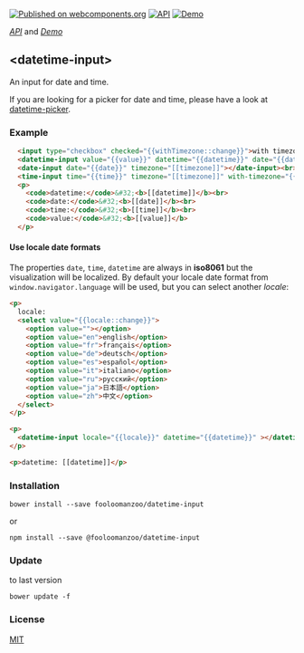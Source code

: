 [![Published on webcomponents.org](https://img.shields.io/badge/webcomponents.org-published-blue.svg)](https://www.webcomponents.org/element/fooloomanzoo/datetime-input)
[![API](https://img.shields.io/badge/API-available-green.svg)](https://www.webcomponents.org/element/fooloomanzoo/datetime-input/elements/datetime-input)
[![Demo](https://img.shields.io/badge/demo-available-red.svg)](https://www.webcomponents.org/element/fooloomanzoo/datetime-input/demo/demo/index.html)

_[API](https://fooloomanzoo.github.io/datetime-input/components/datetime-input/#/elements/datetime-input)_ and
_[Demo](https://fooloomanzoo.github.io/datetime-input/components/datetime-input/#/elements/datetime-input/demos/demo/index.html)_

## \<datetime-input\>

An input for date and time.

If you are looking for a picker for date and time, please have a look at [datetime-picker](https://github.com/fooloomanzoo/datetime-picker).

### Example

<!--
```
<custom-element-demo>
  <template>
    <script src="../webcomponentsjs/webcomponents-lite.js"></script>
    <link rel="import" href="datetime-input.html">

    <dom-bind>
      <template is="dom-bind">
        <custom-style>
          <style is="custom-style">
            html {
              font-family: 'Roboto', 'Noto', 'Source Sans Pro', sans-serif;
            }
          </style>
        </custom-style>

        <next-code-block></next-code-block>
      </template>
    </dom-bind>
  </template>
</custom-element-demo>
```
-->
```html
  <input type="checkbox" checked="{{withTimezone::change}}">with timezone<br><br>
  <datetime-input value="{{value}}" datetime="{{datetime}}" date="{{date}}" time="{{time}}" with-timezone="{{withTimezone}}" timezone="{{timezone}}"></datetime-input><br>
  <date-input date="{{date}}" timezone="[[timezone]]"></date-input><br>
  <time-input time="{{time}}" timezone="[[timezone]]" with-timezone="{{withTimezone}}"></time-input>
  <p>
    <code>datetime:</code>&#32;<b>[[datetime]]</b><br>
    <code>date:</code>&#32;<b>[[date]]</b><br>
    <code>time:</code>&#32;<b>[[time]]</b><br>
    <code>value:</code>&#32;<b>[[value]]</b>
  </p>
```

#### Use locale date formats
The properties `date`, `time`, `datetime` are always in **iso8061** but the visualization will be localized. By default your locale date format from `window.navigator.language` will be used, but you can select another *locale*:

<!--
```
<custom-element-demo height="300">
  <template>
    <script src="../webcomponentsjs/webcomponents-lite.js"></script>
    <link href="https://fonts.googleapis.com/css?family=Roboto" rel="stylesheet">
    <link rel="import" href="overlay-datetime-input.html">
    <style>
      html {
        font-family: 'Roboto', sans-serif;
      }
    </style>
    <dom-bind>
      <template is="dom-bind">
        <next-code-block></next-code-block>
      </template>
    </dom-bind>
  </template>
</custom-element-demo>
```
-->

```html
<p>
  locale:
  <select value="{{locale::change}}">
    <option value=""></option>
    <option value="en">english</option>
    <option value="fr">français</option>
    <option value="de">deutsch</option>
    <option value="es">español</option>
    <option value="it">italiano</option>
    <option value="ru">русский</option>
    <option value="ja">日本語</option>
    <option value="zh">中文</option>
  </select>
</p>

<p>
  <datetime-input locale="{{locale}}" datetime="{{datetime}}" ></datetime-input>
</p>

<p>datetime: [[datetime]]</p>
```

### Installation
```
bower install --save fooloomanzoo/datetime-input
```
or
```
npm install --save @fooloomanzoo/datetime-input
```

### Update
to last version
```
bower update -f
```


### License
[MIT](https://github.com/fooloomanzoo/datetime-input/blob/master/LICENSE.txt)
